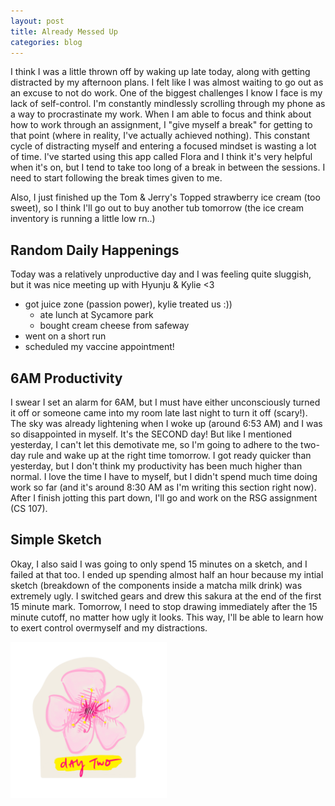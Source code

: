 ```yaml
---
layout: post
title: Already Messed Up
categories: blog
---
```

I think I was a little thrown off by waking up late today, along with getting distracted by my afternoon plans. I felt like I was almost waiting to go out as an excuse to not do work. One of the biggest challenges I know I face is my lack of self-control. I'm constantly mindlessly scrolling through my phone as a way to procrastinate my work. When I am able to focus and think about how to work through an assignment, I "give myself a break" for getting to that point (where in reality, I've actually achieved nothing). This constant cycle of distracting myself and entering a focused mindset is wasting a lot of time. I've started using this app called Flora and I think it's very helpful when it's on, but I tend to take too long of a break in between the sessions. I need to start following the break times given to me. 

Also, I just finished up the Tom & Jerry's Topped strawberry ice cream (too sweet), so I think I'll go out to buy another tub tomorrow (the ice cream inventory is running a little low rn..)

## Random Daily Happenings
Today was a relatively unproductive day and I was feeling quite sluggish, but it was nice meeting up with Hyunju & Kylie <3
- got juice zone (passion power), kylie treated us :))
   - ate lunch at Sycamore park
   - bought cream cheese from safeway
- went on a short run
- scheduled my vaccine appointment!

## 6AM Productivity
I swear I set an alarm for 6AM, but I must have either unconsciously turned it off or someone came into my room late last night to turn it off (scary!). The sky was already lightening when I woke up (around 6:53 AM) and I was so disappointed in myself. It's the SECOND day! But like I mentioned yesterday, I can't let this demotivate me, so I'm going to adhere to the two-day rule and wake up at the right time tomorrow. I got ready quicker than yesterday, but I don't think my productivity has been much higher than normal. I love the time I have to myself, but I didn't spend much time doing work so far (and it's around 8:30 AM as I'm writing this section right now). After I finish jotting this part down, I'll go and work on the RSG assignment (CS 107). 
## Simple Sketch
Okay, I also said I was going to only spend 15 minutes on a sketch, and I failed at that too. I ended up spending almost half an hour because my intial sketch (breakdown of the components inside a matcha milk drink) was extremely ugly. I switched gears and drew this sakura at the end of the first 15 minute mark. Tomorrow, I need to stop drawing immediately after the 15 minute cutoff, no matter how ugly it looks. This way, I'll be able to learn how to exert control overmyself and my distractions. 

<img src="/img/sakura.png" alt="sakura" width="250" height="250"/>
